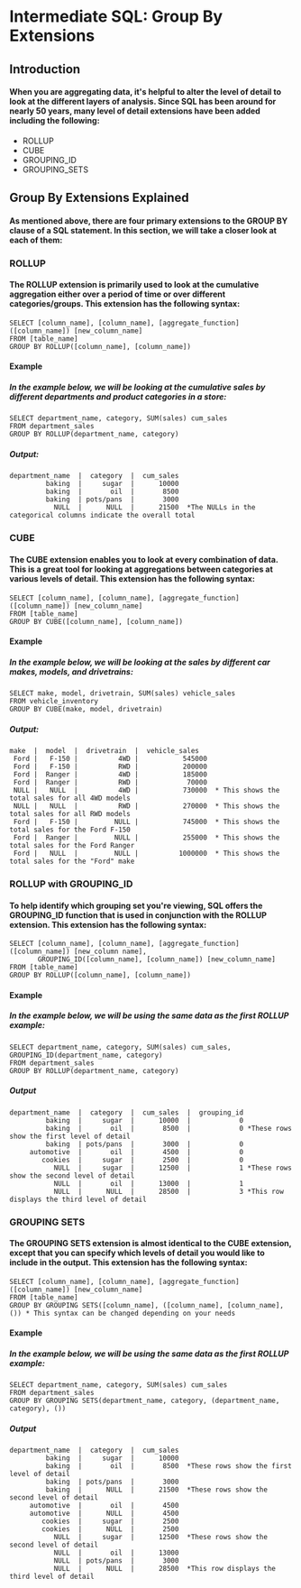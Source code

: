 # Intermediate SQL: Group By Extensions
## Introduction
#### When you are aggregating data, it's helpful to alter the level of detail to look at the different layers of analysis. Since SQL has been around for nearly 50 years, many level of detail extensions have been added including the following:
  - ROLLUP
  - CUBE
  - GROUPING_ID
  - GROUPING_SETS
## Group By Extensions Explained
#### As mentioned above, there are four primary extensions to the GROUP BY clause of a SQL statement. In this section, we will take a closer look at each of them:
### ROLLUP
#### The ROLLUP extension is primarily used to look at the cumulative aggregation either over a period of time or over different categories/groups. This extension has the following syntax:
    SELECT [column_name], [column_name], [aggregate_function]([column_name]) [new_column_name]
    FROM [table_name]
    GROUP BY ROLLUP([column_name], [column_name])
#### Example
##### In the example below, we will be looking at the cumulative sales by different departments and product categories in a store:
    SELECT department_name, category, SUM(sales) cum_sales
    FROM department_sales
    GROUP BY ROLLUP(department_name, category)
##### Output:
    department_name  |  category  |  cum_sales
             baking  |     sugar  |      10000
             baking  |       oil  |       8500
             baking  | pots/pans  |       3000
               NULL  |      NULL  |      21500  *The NULLs in the categorical columns indicate the overall total
### CUBE
#### The CUBE extension enables you to look at every combination of data. This is a great tool for looking at aggregations between categories at various levels of detail. This extension has the following syntax:
    SELECT [column_name], [column_name], [aggregate_function]([column_name]) [new_column_name]
    FROM [table_name]
    GROUP BY CUBE([column_name], [column_name])
#### Example
##### In the example below, we will be looking at the sales by different car makes, models, and drivetrains:
    SELECT make, model, drivetrain, SUM(sales) vehicle_sales
    FROM vehicle_inventory
    GROUP BY CUBE(make, model, drivetrain)
##### Output:
    make  |  model  |  drivetrain  |  vehicle_sales
     Ford |   F-150 |          4WD |           545000
     Ford |   F-150 |          RWD |           200000
     Ford |  Ranger |          4WD |           185000
     Ford |  Ranger |          RWD |            70000
     NULL |   NULL  |          4WD |           730000  * This shows the total sales for all 4WD models
     NULL |   NULL  |          RWD |           270000  * This shows the total sales for all RWD models
     Ford |   F-150 |         NULL |           745000  * This shows the total sales for the Ford F-150
     Ford |  Ranger |         NULL |           255000  * This shows the total sales for the Ford Ranger
     Ford |   NULL  |         NULL |          1000000  * This shows the total sales for the "Ford" make
### ROLLUP with GROUPING_ID
#### To help identify which grouping set you're viewing, SQL offers the GROUPING_ID function that is used in conjunction with the ROLLUP extension. This extension has the following syntax:
    SELECT [column_name], [column_name], [aggregate_function]([column_name]) [new_column name], 
           GROUPING_ID([column_name], [column_name]) [new_column_name]
    FROM [table_name]
    GROUP BY ROLLUP([column_name], [column_name])
#### Example
##### In the example below, we will be using the same data as the first ROLLUP example:
    SELECT department_name, category, SUM(sales) cum_sales, GROUPING_ID(department_name, category)
    FROM department_sales
    GROUP BY ROLLUP(department_name, category)
##### Output
    department_name  |  category  |  cum_sales  |  grouping_id
             baking  |     sugar  |      10000  |            0
             baking  |       oil  |       8500  |            0 *These rows show the first level of detail
             baking  | pots/pans  |       3000  |            0
         automotive  |       oil  |       4500  |            0
            cookies  |     sugar  |       2500  |            0
               NULL  |     sugar  |      12500  |            1 *These rows show the second level of detail
               NULL  |       oil  |      13000  |            1
               NULL  |      NULL  |      28500  |            3 *This row displays the third level of detail
### GROUPING SETS
#### The GROUPING SETS extension is almost identical to the CUBE extension, except that you can specify which levels of detail you would like to include in the output. This extension has the following syntax:
    SELECT [column_name], [column_name], [aggregate_function]([column_name]) [new_column_name]
    FROM [table_name]
    GROUP BY GROUPING SETS([column_name], ([column_name], [column_name], ()) * This syntax can be changed depending on your needs
#### Example
##### In the example below, we will be using the same data as the first ROLLUP example:
    SELECT department_name, category, SUM(sales) cum_sales
    FROM department_sales
    GROUP BY GROUPING SETS(department_name, category, (department_name, category), ())
##### Output
    department_name  |  category  |  cum_sales
             baking  |     sugar  |      10000 
             baking  |       oil  |       8500  *These rows show the first level of detail
             baking  | pots/pans  |       3000
             baking  |      NULL  |      21500  *These rows show the second level of detail
         automotive  |       oil  |       4500
         automotive  |      NULL  |       4500 
            cookies  |     sugar  |       2500
            cookies  |      NULL  |       2500
               NULL  |     sugar  |      12500  *These rows show the second level of detail
               NULL  |       oil  |      13000
               NULL  | pots/pans  |       3000
               NULL  |      NULL  |      28500  *This row displays the third level of detail
